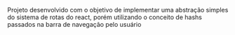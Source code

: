 Projeto desenvolvido com o objetivo de implementar uma abstração simples do sistema de rotas do react, porém utilizando o conceito de hashs passados na barra de navegação pelo usuário
